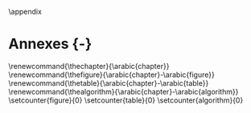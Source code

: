 \appendix

# Annexes {-}

\renewcommand{\thechapter}{\arabic{chapter}}
\renewcommand{\thefigure}{\arabic{chapter}-\arabic{figure}}
\renewcommand{\thetable}{\arabic{chapter}-\arabic{table}}
\renewcommand{\thealgorithm}{\arabic{chapter}-\arabic{algorithm}}
\setcounter{figure}{0}
\setcounter{table}{0}
\setcounter{algorithm}{0}
